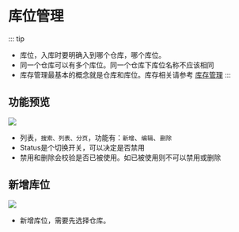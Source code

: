# 库位管理

::: tip
- 库位，入库时要明确入到哪个仓库，哪个库位。
- 同一个仓库可以有多个库位。同一个仓库下库位名称不应该相同
- 库存管理最基本的概念就是仓库和库位。库存相关请参考 [库存管理](../stock)
:::

## 功能预览
![](/basic/location/location.png)
- 列表，`搜索、列表、分页`，功能有：`新增`、`编辑`、`删除`
- Status是个切换开关，可以决定是否禁用
- 禁用和删除会校验是否已被使用。如已被使用则不可以禁用或删除

## 新增库位
![](/basic/location/location-add.png)
- 新增库位，需要先选择仓库。


